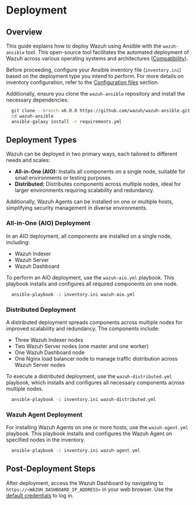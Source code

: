 # Deployment

## Overview

This guide explains how to deploy Wazuh using Ansible with the `wazuh-ansible` tool. This open-source tool facilitates the automated deployment of Wazuh across various operating systems and architectures ([Compatibility](introduction/compatibility.md)).

Before proceeding, configure your Ansible inventory file (`inventory.ini`) based on the deployment type you intend to perform. For more details on inventory configuration, refer to the [Configuration files](configuration/configuration-files.md) section.

Additionally, ensure you clone the `wazuh-ansible` repository and install the necessary dependencies:

```bash
  git clone --branch v6.0.0 https://github.com/wazuh/wazuh-ansible.git
  cd wazuh-ansible
  ansible-galaxy install -r requirements.yml
```

## Deployment Types

Wazuh can be deployed in two primary ways, each tailored to different needs and scales:

- **All-in-One (AIO):** Installs all components on a single node, suitable for small environments or testing purposes.
- **Distributed:** Distributes components across multiple nodes, ideal for larger environments requiring scalability and redundancy.

Additionally, Wazuh Agents can be installed on one or multiple hosts, simplifying security management in diverse environments.

### All-in-One (AIO) Deployment

In an AIO deployment, all components are installed on a single node, including:

- Wazuh Indexer
- Wazuh Server
- Wazuh Dashboard

To perform an AIO deployment, use the `wazuh-aio.yml` playbook. This playbook installs and configures all required components on one node.

```bash
  ansible-playbook -i inventory.ini wazuh-aio.yml
```

### Distributed Deployment

A distributed deployment spreads components across multiple nodes for improved scalability and redundancy. The components include:

- Three Wazuh Indexer nodes
- Two Wazuh Server nodes (one master and one worker)
- One Wazuh Dashboard node
- One Nginx load balancer node to manage traffic distribution across Wazuh Server nodes

To execute a distributed deployment, use the `wazuh-distributed.yml` playbook, which installs and configures all necessary components across multiple nodes.

```bash
  ansible-playbook -i inventory.ini wazuh-distributed.yml
```

### Wazuh Agent Deployment

For installing Wazuh Agents on one or more hosts, use the `wazuh-agent.yml` playbook. This playbook installs and configures the Wazuh Agent on specified nodes in the inventory.

```bash
  ansible-playbook -i inventory.ini wazuh-agent.yml
```

## Post-Deployment Steps

After deployment, access the Wazuh Dashboard by navigating to `https://<WAZUH_DASHBOARD_IP_ADDRESS>` in your web browser. Use the [default credentials](https://documentation.wazuh.com/current/installation-guide/wazuh-dashboard/step-by-step.html#starting-the-wazuh-dashboard-service) to log in.
